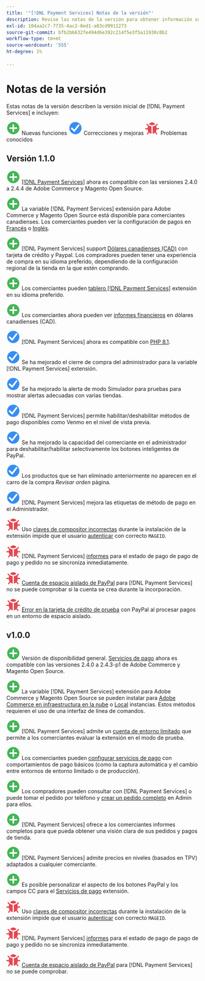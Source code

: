 ```yaml
---
title: '"[!DNL Payment Services] Notas de la versión"'
description: Revise las notas de la versión para obtener información sobre todas las [!DNL Payment Services] versiones.
exl-id: 104aa2c7-7735-4ac2-8ed1-a03cd9911273
source-git-commit: bfb2b6632fe494d6e392c214f5e3f5a11930c0b2
workflow-type: tm+mt
source-wordcount: '555'
ht-degree: 1%

---
```


# Notas de la versión

Estas notas de la versión describen la versión inicial de [!DNL Payment Services] e incluyen:

![Nuevo](../assets/new.svg) Nuevas funciones
![Se ha corregido un problema](../assets/fix.svg) Correcciones y mejoras
![Problema conocido](../assets/bug.svg) Problemas conocidos

## Versión 1.1.0

![Nuevo](../assets/new.svg)<!-- Issue PAY-2127 --> [[!DNL Payment Services]](https://marketplace.magento.com/magento-payment-services.html) ahora es compatible con las versiones 2.4.0 a 2.4.4 de Adobe Commerce y Magento Open Source.

![Nuevo](../assets/new.svg)<!-- Issue PAY-2682 --> La variable [!DNL Payment Services] extensión para Adobe Commerce y Magento Open Source está disponible para comerciantes canadienses. Los comerciantes pueden ver la configuración de pagos en [Francés](https://experienceleague.adobe.com/docs/commerce-merchant-services/payment-services/overview.html?lang=fr) o [Inglés](https://experienceleague.adobe.com/docs/commerce-merchant-services/payment-services/overview.html?lang=en).

![Nuevo](../assets/new.svg)<!-- Issue PAY-2681 --> [!DNL Payment Services] support [Dólares canadienses (CAD)](overview.md#accepted-credit-cards-and-currencies) con tarjeta de crédito y Paypal. Los compradores pueden tener una experiencia de compra en su idioma preferido, dependiendo de la configuración regional de la tienda en la que estén comprando.

![Nuevo](../assets/new.svg)<!-- Issue PAY-2680 --> Los comerciantes pueden [tablero [!DNL Payment Services]](onboard.md) extensión en su idioma preferido.

![Nuevo](../assets/new.svg)<!-- Issue PAY-2678 --> Los comerciantes ahora pueden ver [informes financieros](order-payment-status.md) en dólares canadienses (CAD).

![Se ha corregido un problema](../assets/fix.svg)<!-- Issue PAY-2710 --> [!DNL Payment Services] ahora es compatible con [PHP 8.1](https://www.php.net/releases/8.1/en.php).

![Se ha corregido un problema](../assets/fix.svg)<!-- Issue PAY-3035 --> Se ha mejorado el cierre de compra del administrador para la variable [!DNL Payment Services] extensión.

![Se ha corregido un problema](../assets/fix.svg)<!-- Issue PAY-3017 --> Se ha mejorado la alerta de modo Simulador para pruebas para mostrar alertas adecuadas con varias tiendas.

![Se ha corregido un problema](../assets/fix.svg)<!-- Issue PAY-2742 --> [!DNL Payment Services] permite habilitar/deshabilitar métodos de pago disponibles como Venmo en el nivel de vista previa.

![Se ha corregido un problema](../assets/fix.svg)<!-- Issue PAY-2277 --> Se ha mejorado la capacidad del comerciante en el administrador para deshabilitar/habilitar selectivamente los botones inteligentes de PayPal.

![Se ha corregido un problema](../assets/fix.svg)<!-- Issue PAY-2561 --> Los productos que se han eliminado anteriormente no aparecen en el carro de la compra _Revisar orden_ página.

![Se ha corregido un problema](../assets/fix.svg)<!-- Issue PAY-2456 --> [!DNL Payment Services] mejora las etiquetas de método de pago en el Administrador.

![Problema conocido](../assets/bug.svg)<!-- Issue PAY-2473 --> Uso [claves de compositor incorrectas](https://support.magento.com/hc/en-us/articles/4406603542541) durante la instalación de la extensión impide que el usuario [autenticar](https://devdocs.magento.com/guides/v2.4/install-gde/prereq/connect-auth.html) con correcto `MAGEID`.

![Problema conocido](../assets/bug.svg)<!-- Issue PAY-2474 --> [!DNL Payment Services] [informes](https://support.magento.com/hc/en-us/articles/4406114741517) para el estado de pago de pago de pago y pedido no se sincroniza inmediatamente.

![Problema conocido](../assets/bug.svg)<!-- Issue PAY-2475 --> [Cuenta de espacio aislado de PayPal](https://support.magento.com/hc/en-us/articles/4406954952461) para [!DNL Payment Services] no se puede comprobar si la cuenta se crea durante la incorporación.

![Problema conocido](../assets/bug.svg)<!-- Issue PAY-2842 --> [Error en la tarjeta de crédito de prueba](https://support.magento.com/hc/en-us/articles/5201041963917) con PayPal al procesar pagos en un entorno de espacio aislado.

## v1.0.0

![Nuevo](../assets/new.svg)<!-- Issue PAY-2127 --> Versión de disponibilidad general. [Servicios de pago](https://marketplace.magento.com/magento-payment-services.html) ahora es compatible con las versiones 2.4.0 a 2.4.3-p1 de Adobe Commerce y Magento Open Source.

![Nuevo](../assets/new.svg)<!-- Issue PAY-124 --> La variable [!DNL Payment Services] extensión para Adobe Commerce y Magento Open Source se pueden instalar para [Adobe Commerce en infraestructura en la nube](install.md#magento-commerce-cloud) o [Local](install.md#on-premises) instancias. Estos métodos requieren el uso de una interfaz de línea de comandos.

![Nuevo](../assets/new.svg)<!-- Issue PAY-1986 --> [!DNL Payment Services] admite un [cuenta de entorno limitado](onboard.md#enable-sandbox-testing) que permite a los comerciantes evaluar la extensión en el modo de prueba.

![Nuevo](../assets/new.svg)<!-- Issue PAY-666 --> Los comerciantes pueden [configurar servicios de pago](configure-admin.md) con comportamientos de pago básicos (como la captura automática y el cambio entre entornos de entorno limitado o de producción).

![Nuevo](../assets/new.svg)<!-- Issue PAY-780 --> Los compradores pueden consultar con [!DNL Payment Services] o puede tomar el pedido por teléfono y [crear un pedido completo](create-order.md) en Admin para ellos.

![Nuevo](../assets/new.svg)<!-- Issue PAY-1856 --> [!DNL Payment Services] ofrece a los comerciantes informes completos para que pueda obtener una visión clara de sus pedidos y pagos de tienda.

![Nuevo](../assets/new.svg)<!-- Issue PAY-311 --> [!DNL Payment Services] admite precios en niveles (basados en TPV) adaptados a cualquier comerciante.

![Nuevo](../assets/new.svg)<!-- Issue PAY-1443 --> Es posible personalizar el aspecto de los botones PayPal y los campos CC para el [Servicios de pago](https://devdocs.magento.com/payment-services/customize-buttons-messaging.html) extensión.

![Problema conocido](../assets/bug.svg)<!-- Issue PAY-2473 --> Uso [claves de compositor incorrectas](https://support.magento.com/hc/en-us/articles/4406603542541) durante la instalación de la extensión impide que el usuario [autenticar](https://devdocs.magento.com/guides/v2.4/install-gde/prereq/connect-auth.html) con correcto `MAGEID`.

![Problema conocido](../assets/bug.svg)<!-- Issue PAY-2474 --> [!DNL Payment Services] [informes](https://support.magento.com/hc/en-us/articles/4406114741517) para el estado de pago de pago de pago y pedido no se sincroniza inmediatamente.

![Problema conocido](../assets/bug.svg)<!-- Issue PAY-2475 --> [Cuenta de espacio aislado de PayPal](https://support.magento.com/hc/en-us/articles/4406954952461) para [!DNL Payment Services] no se puede comprobar.
